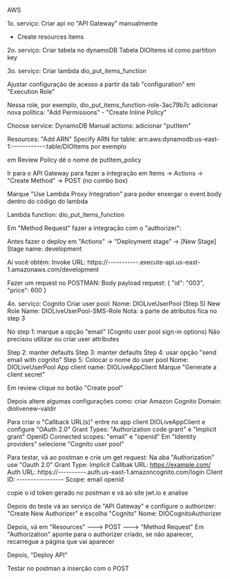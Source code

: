 AWS

1o. serviço:
Criar api no "API Gateway" manualmente
- Create resources items

2o. serviço:
Criar tabela no dynamoDB
Tabela DIOItems
id como partition key

3o. serviço:
Criar lambda
dio_put_items_function

Ajustar configuração de acesso a partir da tab "configuration"
em "Execution Role"

Nessa role, por exemplo, dio_put_items_function-role-3ac79b7c adicionar nova política:
"Add Permissions" - "Create Inline Policy"

Choose service: DynamoDB
Manual actions: adicionar "putItem"

Resources: "Add ARN"
Specify ARN for table:
arn:aws:dynamodb:us-east-1:------------:table/DIOItems por exemplo

em Review Policy dê o nome de putItem_policy

Ir para o API Gateway para fazer a integração
em Items -> Actions -> "Create Method" -> POST (no combo box)

Marque "Use Lambda Proxy Integration" para poder enxergar o event.body dentro do código do lambda

Lambda function: dio_put_items_function

Em "Method Request" fazer a integração com o "authorizer":

Antes fazer o deploy em "Actions" -> "Deployment stage" -> [New Stage]
Stage name: development

Aí você obtém: Invoke URL: https://-----------.execute-api.us-east-1.amazonaws.com/development

Fazer um request no POSTMAN:
Body payload request:
{
    "id": "003",
    "price": 600
}

4o. serviço:
Cognito
Criar user pool:
Nome: DIOLiveUserPool (Step 5)
New Role Name: DIOLiveUserPool-SMS-Role
Nota: a parte de atributos fica no step 3

No step 1:
marque a opção "email" (Cognito user pool sign-in options)
Não precisou utilizar ou criar user attributes

Step 2: manter defaults
Step 3: manter defaults
Step 4: usar opção "send email with cognito"
Step 5: Colocar o nome do user pool
Nome: DIOLiveUserPool 
App client name: DIOLiveAppClient
Marque "Generate a client secret"

Em review clique no botão "Create pool"

Depois altere algumas configurações como:
criar Amazon Cognito Domain: diolivenew-valdir

Para criar o "Callback URL(s)" entre no app client DIOLiveAppClient e configure
"OAuth 2.0" 
Grant Types: "Authorization code grant" e "Implicit grant"
OpenID Connected scopes: "email" e "openid"
Em "Identity providers" selecione "Cognito user pool"


Para testar, vá ao postman e crie um get request:
Na aba "Authorization" use "Oauth 2.0"
Grant Type: Implicit
Callbak URL: https://example.com/
Auth URL: https://----------.auth.us-east-1.amazoncognito.com/login
Client ID: -----------------
Scope: email openid

copie o id token gerado no postman e vá ao site jwt.io e analise

Depois do teste vá ao serviço de "API Gateway" e configure o authorizer:
"Create New Authorizer"
e escolha "Cognito"
Nome: DIOCognitoAuthorizer

Depois, vá em "Resources" ---> POST ---> "Method Request"
Em "Authorization" aponte para o authorizer criado, se não aparecer, recarregue a página que vai aparecer

Depois, "Deploy API"

Testar no postman a inserção com o POST








